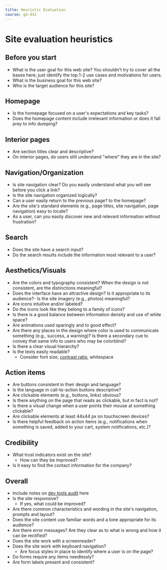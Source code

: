 ```yaml
---
title: Heuristic Evaluation
course: gd-431
---
```


Site evaluation heuristics
==========================

Before you start
----------------
- What is the user goal for this web site? You shouldn't try to cover all the bases here; just identify the top 1-2 use cases and motivations for users.
- What is the business goal for this web site?
- Who is the target audience for this site? 


Homepage
--------
- Is the homepage focused on a user's expectations and key tasks?
- Does the homepage content include irrelevant information or does it fall prey to info dumping?


Interior pages
--------------
- Are section titles clear and descriptive?
- On interior pages, do users still understand "where" they are in the site?


Navigation/Organization
-----------------------
- Is site navigation clear? Do you easily understand what you will see before you click a link?
- Is the site navigation organized logically?
- Can a user easily return to the previous page? to the homepage?
- Are the site's standard elements (e.g., page titles, site navigation, page navigation) easy to locate?
- As a user, can you easily discover new and relevant information without frustration?


Search
------
- Does the site have a search input? 
- Do the search results include the information most relevant to a user?


Aesthetics/Visuals
------------------
- Are the colors and typography consistent? When the design is not consistent, are the distinctions meaningful?
- Does the interface have an attractive design? Is it appropriate to its audience?- Is the site imagery (e.g., photos) meaningful?
- Are icons intuitive and/or labeled?
- Do the icons look like they belong to a family of icons?
- Is there is a good balance between information density and use of white space?
- Are animations used sparingly and to good effect?
- Are there any places in the design where color is used to communicate something (e.g., success, a warning)? Is there a secondary cue to convey that same info to users who may be colorblind?
- Is there a clear visual hierarchy?
- Is the texts easily readable?
  - Consider font size, [contrast ratio](https://contrast-ratio.com/), whitespace


Action items
------------
- Are buttons consistent in their design and language?
- Is the language in call-to-action buttons descriptive?
- Are clickable elements (e.g., buttons, links) obvious?
- Is there anything on the page that reads as clickable, but in fact is not?
- Is there a visual change when a user points their mouse at something clickable?
- Are clickable elements at least 44x44 px on touchscreen devices?
- Is there helpful feedback on action items (e.g., notifications when something is saved, added to your cart, system notifications, etc.)?


Credibility
-----------
- What trust indicators exist on the site?
  - How can they be improved?
- Is it easy to find the contact information for the company?


Overall
-------
- Include notes on [dev tools audit](https://developers.google.com/web/tools/lighthouse/) here
- Is the site responsive?
  - If yes, what could be improved?
- Are there common characteristics and wording in the site's navigation, prompts and layout?
- Does the site content use familiar words and a tone appropriate for its audience?
- Are there error messages? Are they clear as to what is wrong and how it can be rectified?
- Does the site work with a screenreader?
- Does the site work with keyboard navigation?
  - Are focus styles in place to identify where a user is on the page?
- Do forms require any items needlessly?
- Are form labels present and consistent?
